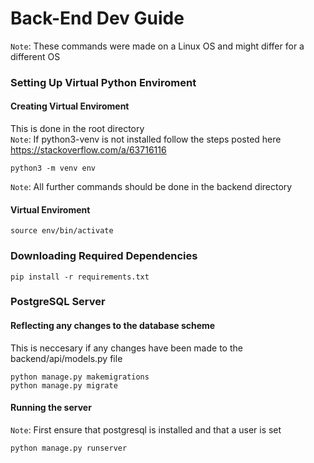 # Back-End Dev Guide

`Note`: These commands were made on a Linux OS and might differ for a different OS  

### Setting Up Virtual Python Enviroment
#### Creating Virtual Enviroment
This is done in the root directory  
`Note`: If python3-venv is not installed follow the steps posted here https://stackoverflow.com/a/63716116  
```
python3 -m venv env
```

`Note`: All further commands should be done in the backend directory  

#### Virtual Enviroment
```
source env/bin/activate
```
### Downloading Required Dependencies  
```
pip install -r requirements.txt
```

### PostgreSQL Server
#### Reflecting any changes to the database scheme   
This is neccesary if any changes have been made to the backend/api/models.py file  
```
python manage.py makemigrations
python manage.py migrate
```

#### Running the server  
`Note`: First ensure that postgresql is installed and that a user is set
```
python manage.py runserver
```